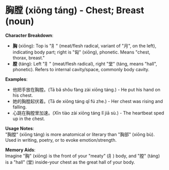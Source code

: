 # **胸膛 (xiōng táng) - Chest; Breast (noun)**

**Character Breakdown**:  
- **胸** (xiōng): Top is "⺼" (meat/flesh radical, variant of "月", on the left), indicating body part; right is "匈" (xiōng), phonetic. Means "chest, thorax, breast."  
- **膛** (táng): Left "⺼" (meat/flesh radical), right "堂" (táng, means "hall", phonetic). Refers to internal cavity/space, commonly body cavity.

**Examples**:  
- 他把手放在胸膛。(Tā bǎ shǒu fàng zài xiōng táng.) - He put his hand on his chest.  
- 她的胸膛起伏着。(Tā de xiōng táng qǐ fú zhe.) - Her chest was rising and falling.  
- 心跳在胸膛里加速。(Xīn tiào zài xiōng táng lǐ jiā sù.) - The heartbeat sped up in the chest.

**Usage Notes**:  
"胸膛" (xiōng táng) is more anatomical or literary than "胸部" (xiōng bù). Used in writing, poetry, or to evoke emotion/strength.

**Memory Aids**:  
Imagine "胸" (xiōng) is the front of your "meaty" (⺼) body, and "膛" (táng) is a "hall" (堂) inside-your chest as the great hall of your body.